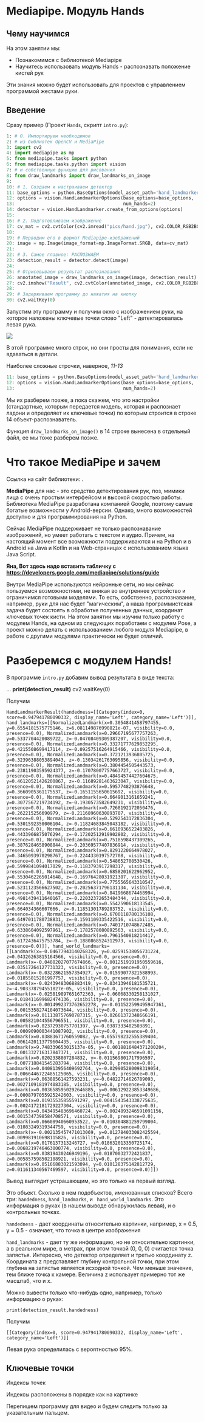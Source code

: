 # Mediapipe. Модуль Hands

## Чему научимся

На этом занятии мы:
* Познакомимся с библиотекой Mediapipe
* Научитесь использовать модуль Hands - распознавать положение кистей рук 

Эти знания можно будет использовать для проектов с управлением программой жестами руки.

## Введение

Сразу пример (Проект `Hands`, скрипт `intro.py`):

```python
1: # 0. Импортируем необходимое
2: # из библиотек OpenCV и MediaPipe
3: import cv2
4: import mediapipe as mp
5: from mediapipe.tasks import python
6: from mediapipe.tasks.python import vision
7: # и собственную функцию для рисования
8: from draw_landmarks import draw_landmarks_on_image
9: 
10: # 1. Создаем и настраиваем детектор
11: base_options = python.BaseOptions(model_asset_path='hand_landmarker.task')
12: options = vision.HandLandmarkerOptions(base_options=base_options,
13:                                        num_hands=2)
14: detector = vision.HandLandmarker.create_from_options(options)
15: 
16: # 2. Подготовливаем изображение
17: cv_mat = cv2.cvtColor(cv2.imread("pics/hand.jpg"), cv2.COLOR_RGB2BGR)
18: 
19: # Перводим его в формат Mediapipe-изображений
20: image = mp.Image(image_format=mp.ImageFormat.SRGB, data=cv_mat)
21: 
22: # 3. Самое главное: РАСПОЗНАЕМ
23: detection_result = detector.detect(image)
24: 
25: # Отрисовываем результат распознавания
26: annotated_image = draw_landmarks_on_image(image, detection_result)
27: cv2.imshow("Result", cv2.cvtColor(annotated_image, cv2.COLOR_RGB2BGR))
28: 
29: # Задерживаем программу до нажатия на кнопку
30: cv2.waitKey(0)
```
Запустим эту программу  и получим окно с изображением руки, на которое наложены ключевые точки слово "Left" - детектировалась левая рука.

![](https://github.com/vv73/HandsMediapipe/raw/master/_common_res/annotated_hand.png)

В этой программе много строк, но они просты для понимания, если не вдаваться в детали.

Наиболее сложные строчки, наверное, *11-13*
```python
11: base_options = python.BaseOptions(model_asset_path='hand_landmarker.task')
12: options = vision.HandLandmarkerOptions(base_options=base_options,
13:                                        num_hands=2)
```
Мы их разберем позже, а пока скажем, что это настройки (стандартные, которым передается модель, которая и распознает ладони и определяет их ключевые точки) по которым строится в строке 14 объект-распознаватель.

Функция `draw_landmarks_on_image()` в 14 строке вынесена в отдельный файл, ее мы тоже разберем позже.

# Что такое MediaPipe и зачем

Ссылка на сайт библиотеки:  [](https://developers.google.com/mediapipe). 

**MediaPipe** для нас - это средство детектирования рук, поз, мимики лица с очень простым интерфейсом и высокой скоростью работы. Библиотека MediaPipe разработана компанией Google, поэтому самые богатые возможности у Android-версии. Однако, много возможностей доступно и для программирования на Python.

Сейчас MediaPipe поддерживает не только распознавание изображений, но умеет работать с текстом и аудио. Причем, на настоящий момент все возможности поддерживаются и на Python и в Android на Java и Kotlin и на Web-страницах с использованием языка Java Script.

**Яна, Вот здесь надо вставить табличку с https://developers.google.com/mediapipe/solutions/guide**

Внутри MediaPipe используются нейронные сети, но мы сейчас пользуемся возможностями, не вникая во внутреннее устройство и ограничимся готовыми моделями. То есть, собственно, распознавание, например, руки для нас будет "магическим", а наша программистская задача будет состоять в обработке полученных данных, координат ключевых точек кисти. На этом занятии мы изучим только работу с модулем Нands, на одном из следующих поработаем c модулем Pose, a проект можно делать с использованием любого модуля Mediapipe, в работе с другими модулями практически не будет отличий.

# Разберемся с модулем Hands!

В программе `intro.py` добавим вывод результата в виде текста:

...
**print(detection_result)**
cv2.waitKey(0)

Получим 
```
HandLandmarkerResult(handedness=[[Category(index=0, score=0.947941780090332, display_name='Left', category_name='Left')]], hand_landmarks=[[NormalizedLandmark(x=0.3054841458797455, y=0.6554181575775146, z=6.081149876990821e-07, visibility=0.0, presence=0.0), NormalizedLandmark(x=0.29667195677757263, y=0.5337704420089722, z=-0.04708409309387207, visibility=0.0, presence=0.0), NormalizedLandmark(x=0.33271777629852295, y=0.4215508699417114, z=-0.09257516264915466, visibility=0.0, presence=0.0), NormalizedLandmark(x=0.3721213936805725, y=0.32396388053894043, z=-0.13034261763095856, visibility=0.0, presence=0.0), NormalizedLandmark(x=0.3804454505443573, y=0.23811903595924377, z=-0.17078007757663727, visibility=0.0, presence=0.0), NormalizedLandmark(x=0.48494574427604675, y=0.46120521426200867, z=-0.11689281463623047, visibility=0.0, presence=0.0), NormalizedLandmark(x=0.5957748293876648, y=0.3660905361175537, z=-0.1651155650615692, visibility=0.0, presence=0.0), NormalizedLandmark(x=0.6649013161659241, y=0.3077567219734192, z=-0.1930573582649231, visibility=0.0, presence=0.0), NormalizedLandmark(x=0.7268192172050476, y=0.262215256690979, z=-0.21168960630893707, visibility=0.0, presence=0.0), NormalizedLandmark(x=0.5292543172836304, y=0.5301592350006104, z=-0.11824683845043182, visibility=0.0, presence=0.0), NormalizedLandmark(x=0.6610936522483826, y=0.4433966875076294, z=-0.17202512919902802, visibility=0.0, presence=0.0), NormalizedLandmark(x=0.7518598437309265, y=0.3876284658908844, z=-0.20369577407836914, visibility=0.0, presence=0.0), NormalizedLandmark(x=0.8291220664978027, y=0.3465093970298767, z=-0.2244330197572708, visibility=0.0, presence=0.0), NormalizedLandmark(x=0.548652708530426, y=0.5999841094017029, z=-0.1183793917298317, visibility=0.0, presence=0.0), NormalizedLandmark(x=0.6858201622962952, y=0.5530462265014648, z=-0.16976428031921387, visibility=0.0, presence=0.0), NormalizedLandmark(x=0.7755565643310547, y=0.5231123566627502, z=-0.20256371796131134, visibility=0.0, presence=0.0), NormalizedLandmark(x=0.8419668674468994, y=0.4981439411640167, z=-0.22032372653484344, visibility=0.0, presence=0.0), NormalizedLandmark(x=0.5542590618133545, y=0.664034366607666, z=-0.11851301789283752, visibility=0.0, presence=0.0), NormalizedLandmark(x=0.6700118780136108, y=0.6497011780738831, z=-0.1591109335422516, visibility=0.0, presence=0.0), NormalizedLandmark(x=0.7401710748672485, y=0.6338604092597961, z=-0.1782578080892563, visibility=0.0, presence=0.0), NormalizedLandmark(x=0.7961540818214417, y=0.6172436475753784, z=-0.1880868524312973, visibility=0.0, presence=0.0)]], hand_world_landmarks=[[Landmark(x=-0.04677943140268326, y=0.02591538056731224, z=0.04326263815164566, visibility=0.0, presence=0.0), Landmark(x=-0.04082027077674866, y=-0.0012519191950559616, z=0.03517264127731323, visibility=0.0, presence=0.0), Landmark(x=-0.03228621557354927, y=-0.01599077321588993, z=0.01855815201997757, visibility=0.0, presence=0.0), Landmark(x=-0.02439483068883419, y=-0.03413946181535721, z=-4.903378794551827e-05, visibility=0.0, presence=0.0), Landmark(x=-0.025819897651672363, y=-0.06068330258131027, z=-0.018411699682474136, visibility=0.0, presence=0.0), Landmark(x=-0.0014992373762652278, y=-0.011522599495947361, z=-0.0015358274104073644, visibility=0.0, presence=0.0), Landmark(x=0.011138757690787315, y=-0.02661372348666191, z=-0.005821044556796551, visibility=0.0, presence=0.0), Landmark(x=0.02372930757701397, y=-0.0387333482503891, z=-0.0009090003441087902, visibility=0.0, presence=0.0), Landmark(x=0.03883671760559082, y=-0.055798232555389404, z=0.0061420113779604435, visibility=0.0, presence=0.0), Landmark(x=9.748339653015137e-05, y=-0.0018816484371200204, z=-0.001332716317847371, visibility=0.0, presence=0.0), Landmark(x=0.0202338807284832, y=-0.011569801717996597, z=-0.007718841545283794, visibility=0.0, presence=0.0), Landmark(x=0.040813956409692764, y=-0.029905280098319054, z=-0.0066446722485125065, visibility=0.0, presence=0.0), Landmark(x=0.06388561427593231, y=-0.04822714626789093, z=0.0027109181974083185, visibility=0.0, presence=0.0), Landmark(x=0.0036585950292646885, y=0.006129223853349686, z=-0.0008797055925242603, visibility=0.0, presence=0.0), Landmark(x=0.01935535855591297, y=0.0041543543338775635, z=-0.0024172181729227304, visibility=0.0, presence=0.0), Landmark(x=0.043495483696460724, y=-0.0024893246591091156, z=0.0015347398584708571, visibility=0.0, presence=0.0), Landmark(x=0.06608940660953522, y=-0.010304881259799004, z=0.01083249319344759, visibility=0.0, presence=0.0), Landmark(x=-0.002135457471013069, y=0.012784033082425594, z=0.009981910698115826, visibility=0.0, presence=0.0), Landmark(x=0.0176137313246727, y=0.018632013350725174, z=0.0068219746463000774, visibility=0.0, presence=0.0), Landmark(x=0.03819430246949196, y=0.01870032772421837, z=0.005857598502188921, visibility=0.0, presence=0.0), Landmark(x=0.05166883021593094, y=0.010128375142812729, z=0.011611340567469597, visibility=0.0, presence=0.0)]])
```
Вывод выглядит устрашающим, но это только на первый взгляд.

Это объект. Сколько в нем подобъектов, именованных списков? Всего три: `handedness`, `hand_landmarks`, и  ` hand_world_landmarks`. Это информация о руках (в нашем выводе обнаружилась левая), и о контрольных точках. 

`handedness` - дает координаты относительно картинки, например, x = 0.5, y = 0.5 - означает, что точка в центре изображения

`hand_landmarks` - дает ту же информацию, но не относительно картинки, а в реальном мире, в метрах, при этом точкой (0, 0, 0) считается точка запястья. Интересно, что детектор определяет и третью координату z. Координата z представляет глубину контрольной точки, при этом глубина на запястье является исходной точкой. Чем меньше значение, тем ближе точка к камере. Величина z использует примерно тот же масштаб, что и x.

Можно вывести только что-нибудь одно, например, только информацию о руках:

`print(detection_result.handedness)`

Получим 

```[[Category(index=0, score=0.947941780090332, display_name='Left', category_name='Left')]]```

Левая рука определилась с вероятностью 95%.

## Ключевые точки

Индексы точек

Индексы расположены в порядке как на картинке



Перепишем программу для видео и будем следить только за указательным пальцем. 

